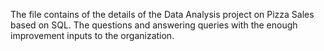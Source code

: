The file contains of the details of the Data Analysis project on Pizza Sales based on SQL. The questions and answering queries with the enough improvement inputs to the organization.
